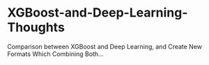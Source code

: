 # XGBoost-and-Deep-Learning-Thoughts
Comparison between XGBoost and Deep Learning, and Create New Formats Which Combining Both...
